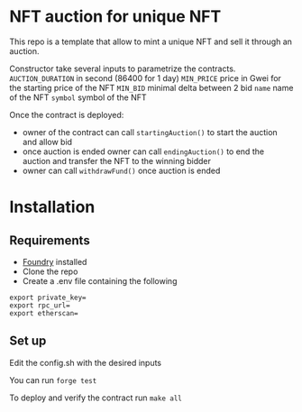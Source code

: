 # NFT auction for unique NFT

This repo is a template that allow to mint a unique NFT and sell it through an auction. 

Constructor take several inputs to parametrize the contracts.
```AUCTION_DURATION``` in second (86400 for 1 day)
```MIN_PRICE``` price in Gwei for the starting price of the NFT 
```MIN_BID``` minimal delta between 2 bid
```name``` name of the NFT
```symbol``` symbol of the NFT

Once the contract is deployed:  
- owner of the contract can call ```startingAuction()``` to start the auction and allow bid
- once auction is ended owner can call ```endingAuction()``` to end the auction and transfer the NFT to the winning bidder
- owner can call ```withdrawFund()``` once auction is ended

# Installation

## Requirements

- [Foundry](https://github.com/foundry-rs/foundry) installed 
- Clone the repo
- Create a .env file containing the following 

```
export private_key=
export rpc_url=
export etherscan=
```

## Set up

Edit the config.sh with the desired inputs

You can run ```forge test```

To deploy and verify the contract run ```make all```


